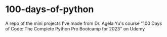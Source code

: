 # 100-days-of-python
A repo of the mini projects I've made from Dr. Agela Yu's course "100 Days of Code: The Complete Python Pro Bootcamp for 2023" on Udemy
